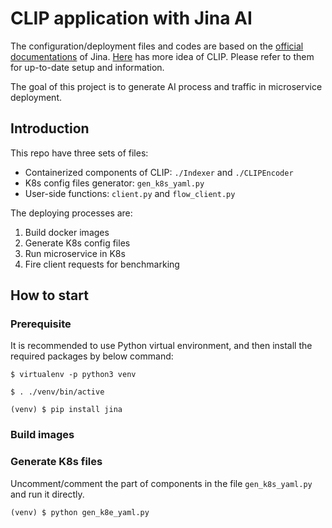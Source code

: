 # CLIP application with Jina AI

The configuration/deployment files and codes are based on the [official documentations](https://docs.jina.ai/cloud-nativeness/kubernetes/) of Jina. 
[Here](https://clip-as-service.jina.ai) has more idea of CLIP.
Please refer to them for up-to-date setup and information.

The goal of this project is to generate AI process and traffic in microservice deployment.

## Introduction

This repo have three sets of files:
- Containerized components of CLIP: `./Indexer` and `./CLIPEncoder`
- K8s config files generator: `gen_k8s_yaml.py`
- User-side functions: `client.py` and `flow_client.py`

The deploying processes are:
1. Build docker images
2. Generate K8s config files
3. Run microservice in K8s
4. Fire client requests for benchmarking

## How to start

### Prerequisite

It is recommended to use Python virtual environment, and then install the required packages by below command:

```
$ virtualenv -p python3 venv

$ . ./venv/bin/active

(venv) $ pip install jina
```
### Build images

### Generate K8s files

Uncomment/comment the part of components in the file `gen_k8s_yaml.py` and run it directly.

```
(venv) $ python gen_k8e_yaml.py
```
